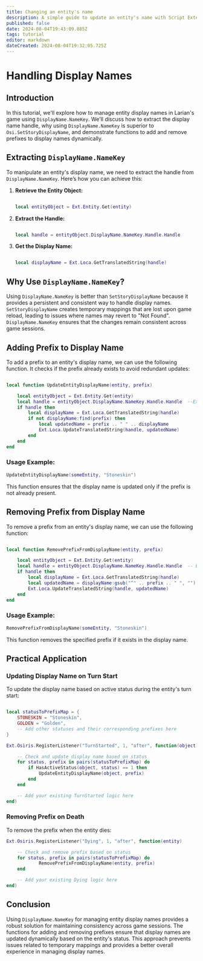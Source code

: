 ```yaml
---
title: Changing an entity's name
description: A simple guide to update an entity's name with Script Extender.
published: false
date: 2024-08-04T19:43:09.885Z
tags: tutorial
editor: markdown
dateCreated: 2024-08-04T19:32:05.725Z
---
```


Handling Display Names
==============================================

Introduction
------------

In this tutorial, we'll explore how to manage entity display names in Larian's game using `DisplayName.NameKey`. We'll discuss how to extract the display name handle, why using `DisplayName.NameKey` is superior to `Osi.SetStoryDisplayName`, and demonstrate functions to add and remove prefixes to display names dynamically.

Extracting `DisplayName.NameKey`
--------------------------------

To manipulate an entity's display name, we need to extract the handle from `DisplayName.NameKey`. Here’s how you can achieve this:

1.  **Retrieve the Entity Object:**
    
    ```lua
    
    local entityObject = Ext.Entity.Get(entity)
    ```
    
2.  **Extract the Handle:**
    
    ```lua
    
    local handle = entityObject.DisplayName.NameKey.Handle.Handle
    ```
    
3.  **Get the Display Name:**
    
    ```lua
    
    local displayName = Ext.Loca.GetTranslatedString(handle)
    ```
    

Why Use `DisplayName.NameKey`?
------------------------------

Using `DisplayName.NameKey` is better than `SetStoryDisplayName` because it provides a persistent and consistent way to handle display names. `SetStoryDisplayName` creates temporary mappings that are lost upon game reload, leading to issues where names may revert to "Not Found". `DisplayName.NameKey` ensures that the changes remain consistent across game sessions.

Adding Prefix to Display Name
-----------------------------

To add a prefix to an entity's display name, we can use the following function. It checks if the prefix already exists to avoid redundant updates:

```lua

local function UpdateEntityDisplayName(entity, prefix)

    local entityObject = Ext.Entity.Get(entity)
    local handle = entityObject.DisplayName.NameKey.Handle.Handle  --Extracting the handle
    if handle then
        local displayName = Ext.Loca.GetTranslatedString(handle)
        if not displayName:find(prefix) then
            local updatedName = prefix .. " " .. displayName
            Ext.Loca.UpdateTranslatedString(handle, updatedName)
        end
    end
end
```

### Usage Example:

```lua
UpdateEntityDisplayName(someEntity, "Stoneskin")
```

This function ensures that the display name is updated only if the prefix is not already present.

Removing Prefix from Display Name
---------------------------------

To remove a prefix from an entity's display name, we can use the following function:

```lua

local function RemovePrefixFromDisplayName(entity, prefix)

    local entityObject = Ext.Entity.Get(entity)
    local handle = entityObject.DisplayName.NameKey.Handle.Handle  -- Extracting the handle
    if handle then
        local displayName = Ext.Loca.GetTranslatedString(handle)
        local updatedName = displayName:gsub("^" .. prefix .. " ", "")
        Ext.Loca.UpdateTranslatedString(handle, updatedName)
    end
end
```

### Usage Example:

```lua
RemovePrefixFromDisplayName(someEntity, "Stoneskin")
```

This function removes the specified prefix if it exists in the display name.

Practical Application
---------------------

### Updating Display Name on Turn Start

To update the display name based on active status during the entity's turn start:

```lua

local statusToPrefixMap = {
    STONESKIN = "Stoneskin",
    GOLDEN = "Golden",
    -- Add other statuses and their corresponding prefixes here
}

Ext.Osiris.RegisterListener("TurnStarted", 1, "after", function(object)

    -- Check and update display name based on status
    for status, prefix in pairs(statusToPrefixMap) do
        if HasActiveStatus(object, status) == 1 then
            UpdateEntityDisplayName(object, prefix)
        end
    end

    -- Add your existing TurnStarted logic here
end)
```

### Removing Prefix on Death

To remove the prefix when the entity dies:

```lua
Ext.Osiris.RegisterListener("Dying", 1, "after", function(entity)

    -- Check and remove prefix based on status
    for status, prefix in pairs(statusToPrefixMap) do
    		RemovePrefixFromDisplayName(entity, prefix)
    end

    -- Add your existing Dying logic here
end)
```

Conclusion
----------

Using `DisplayName.NameKey` for managing entity display names provides a robust solution for maintaining consistency across game sessions. The functions for adding and removing prefixes ensure that display names are updated dynamically based on the entity's status. This approach prevents issues related to temporary mappings and provides a better overall experience in managing display names.